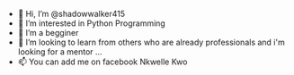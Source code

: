 - 👋 Hi, I’m @shadowwalker415
- 👀 I’m interested in Python Programming
- 🌱 I’m a begginer
- 💞️ I’m looking to learn from others who are already professionals and i'm looking for a mentor ...
- 📫 You can add me on facebook Nkwelle Kwo 

<!---
shadowwalker415/shadowwalker415 is a ✨ special ✨ repository because its `README.md` (this file) appears on your GitHub profile.
You can click the Preview link to take a look at your changes.
--->
